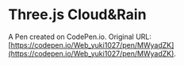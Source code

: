 # Three.js Cloud&Rain

A Pen created on CodePen.io. Original URL: [https://codepen.io/Web_yuki1027/pen/MWyadZK](https://codepen.io/Web_yuki1027/pen/MWyadZK).


